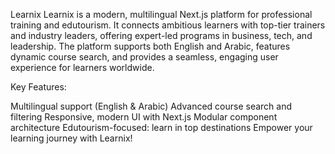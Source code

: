 Learnix
Learnix is a modern, multilingual Next.js platform for professional training and edutourism. It connects ambitious learners with top-tier trainers and industry leaders, offering expert-led programs in business, tech, and leadership. The platform supports both English and Arabic, features dynamic course search, and provides a seamless, engaging user experience for learners worldwide.

Key Features:

Multilingual support (English & Arabic)
Advanced course search and filtering
Responsive, modern UI with Next.js
Modular component architecture
Edutourism-focused: learn in top destinations
Empower your learning journey with Learnix!
